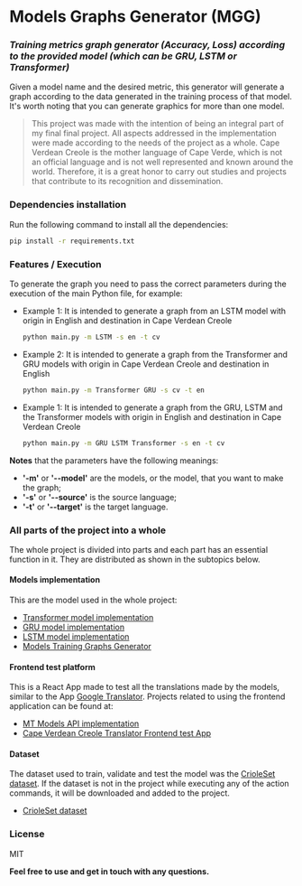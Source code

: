 # Models Graphs Generator (MGG)
### _Training metrics graph generator (Accuracy, Loss) according to the provided model (which can be GRU, LSTM or Transformer)_

Given a model name and the desired metric, this generator will generate a graph according to the data generated in the training process of that model. It's worth noting that you can generate graphics for more than one model.

> This project was made with the intention of being an integral part of my final final project.
> All aspects addressed in the implementation were made according to the needs of the project as a whole.
> Cape Verdean Creole is the mother language of Cape Verde, which is not an official language and is not well represented and known around the world. Therefore, it is a great honor to carry out studies and projects that contribute to its recognition and dissemination.

### Dependencies installation

Run the following command to install all the dependencies:

```sh
pip install -r requirements.txt
```

### Features / Execution

To generate the graph you need to pass the correct parameters during the execution of the main Python file, for example:

- Example 1:
    It is intended to generate a graph from an LSTM model with origin in English and destination in Cape Verdean Creole
    ```sh
    python main.py -m LSTM -s en -t cv
    ```
- Example 2:
    It is intended to generate a graph from the Transformer and GRU models with origin in Cape Verdean Creole and destination in English
    ```sh
    python main.py -m Transformer GRU -s cv -t en
    ```
- Example 1:
    It is intended to generate a graph from the GRU, LSTM and the Transformer models with origin in English and destination in Cape Verdean Creole
    ```sh
    python main.py -m GRU LSTM Transformer -s en -t cv
    ```
**Notes** that the parameters have the following meanings:
- **'-m'** or **'--model'** are the models, or the model, that you want to make the graph;
- **'-s'** or **'--source'** is the source language;
- **'-t'** or **'--target'** is the target language.


### All parts of the project into a whole
The whole project is divided into parts and each part has an essential function in it.
They are distributed as shown in the subtopics below.


#### Models implementation
This are the model used in the whole project:

- [Transformer model implementation]
- [GRU model implementation]
- [LSTM model implementation]
- [Models Training Graphs Generator]


#### Frontend test platform
This is a React App made to test all the translations made by the models, similar to the App [Google Translator]. 
Projects related to using the frontend application can be found at:

- [MT Models API implementation]
- [Cape Verdean Creole Translator Frontend test App]


#### Dataset
The dataset used to train, validate and test the model was the [CrioleSet dataset].
If the dataset is not in the project while executing any of the action commands, it will be downloaded and added to the project.

- [CrioleSet dataset]

### License

MIT


**Feel free to use and get in touch with any questions.**

[//]: # (These are reference links used in the body of this note and get stripped out when the markdown processor does its job. There is no need to format nicely because it shouldn't be seen. Thanks SO - http://stackoverflow.com/questions/4823468/store-comments-in-markdown-syntax)

   [Transformer model implementation]: <https://github.com/robertocarlosmedina/attention-transformer-translator>
   [GRU model implementation]: <https://github.com/robertocarlosmedina/rnn-gru-attention-translator>
   [LSTM model implementation]: <https://github.com/robertocarlosmedina/rnn-lstm-translator>
   [MT Models API implementation]: <https://github.com/robertocarlosmedina/machine-translation-models-api>
   [CrioleSet dataset]: <https://github.com/robertocarlosmedina/crioleSet>
   [Cape Verdean Creole Translator Frontend test App]: <https://github.com/robertocarlosmedina/cv-creole-translator>
   [Models Training Graphs Generator]: <https://github.com/robertocarlosmedina/models-graphs-generator>
   [Google Translator]: <https://translate.google.com>
